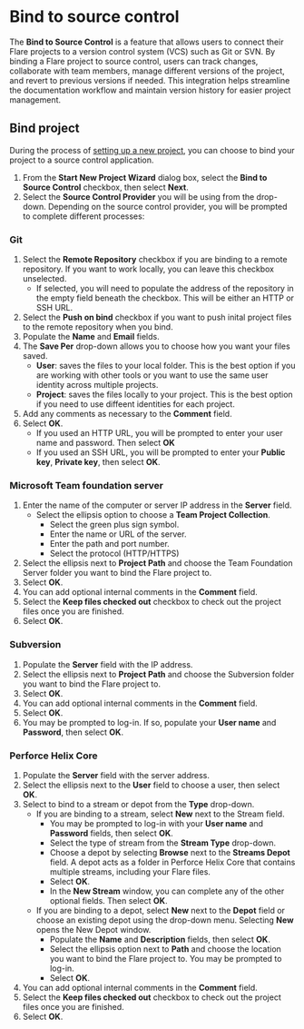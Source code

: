 # Bind to source control
The **Bind to Source Control** is a feature that allows users to connect their Flare projects to a version control system (VCS) such as Git or SVN. By binding a Flare project to source control, users can track changes, collaborate with team members, manage different versions of the project, and revert to previous versions if needed. This integration helps streamline the documentation workflow and maintain version history for easier project management.

## Bind project
During the process of [setting up a new project](https://github.com/mcmillanpl/Sample/new/main/tutorials/create-a-project-in-madcap), you can choose to bind your project to a source control application. 

1. From the **Start New Project Wizard** dialog box, select the **Bind to Source Control** checkbox, then select **Next**.
2. Select the **Source Control Provider** you will be using from the drop-down. Depending on the source control provider, you will be prompted to complete different processes:

### Git
1. Select the **Remote Repository** checkbox if you are binding to a remote repository. If you want to work locally, you can leave this checkbox unselected.
   - If selected, you will need to populate the address of the repository in the empty field beneath the checkbox. This will be either an HTTP or SSH URL.
2. Select the **Push on bind** checkbox if you want to push inital project files to the remote repository when you bind. 
3. Populate the **Name** and **Email** fields.
4. The **Save Per** drop-down allows you to choose how you want your files saved.
   - **User**: saves the files to your local folder. This is the best option if you are working with other tools or you want to use the same user identity across multiple projects.
   - **Project**: saves the files locally to your project. This is the best option if you need to use diffeent identities for each project.
5. Add any comments as necessary to the **Comment** field.
6. Select **OK**.
   - If you used an HTTP URL, you will be prompted to enter your user name and password. Then select **OK**
   - If you used an SSH URL, you will be prompted to enter your **Public key**, **Private key**, then select **OK**.

### Microsoft Team foundation server
1. Enter the name of the computer or server IP address in the **Server** field.
   - Select the ellipsis option to choose a **Team Project Collection**.
     - Select the green plus sign symbol.
     - Enter the name or URL of the server.
     - Enter the path and port number.
     - Select the protocol (HTTP/HTTPS)
2. Select the ellipsis next to **Project Path** and choose the Team Foundation Server folder you want to bind the Flare project to.
3. Select **OK**.
4. You can add optional internal comments in the **Comment** field.
5. Select the **Keep files checked out** checkbox to check out the project files once you are finished.
6. Select **OK**.

### Subversion
1. Populate the **Server** field with the IP address.
2. Select the ellipsis next to **Project Path** and choose the Subversion folder you want to bind the Flare project to.
3. Select **OK**.
4. You can add optional internal comments in the **Comment** field.
5. Select **OK**.
6. You may be prompted to log-in. If so, populate your **User name** and **Password**, then select **OK**.

### Perforce Helix Core
1. Populate the **Server** field with the server address.
2. Select the ellipsis next to the **User** field to choose a user, then select **OK**.
3. Select to bind to a stream or depot from the **Type** drop-down.
   - If you are binding to a stream, select **New** next to the Stream field.
     - You may be prompted to log-in with your **User name** and **Password** fields, then select **OK**.
     - Select the type of stream from the **Stream Type** drop-down.
     - Choose a depot by selecting **Browse** next to the **Streams Depot** field. A depot acts as a folder in Perforce Helix Core that contains multiple streams, including your Flare files.
     - Select **OK**.
     - In the **New Stream** window, you can complete any of the other optional fields. Then select **OK**.
   - If you are binding to a depot, select **New** next to the **Depot** field or choose an existing depot using the drop-down menu. Selecting **New** opens the New Depot window.
     - Populate the **Name** and **Description** fields, then select **OK**.
     - Select the ellipsis option next to **Path** and choose the location you want to bind the Flare project to. You may be prompted to log-in.
     - Select **OK**.
4. You can add optional internal comments in the **Comment** field.
5. Select the **Keep files checked out** checkbox to check out the project files once you are finished.
6. Select **OK**.
